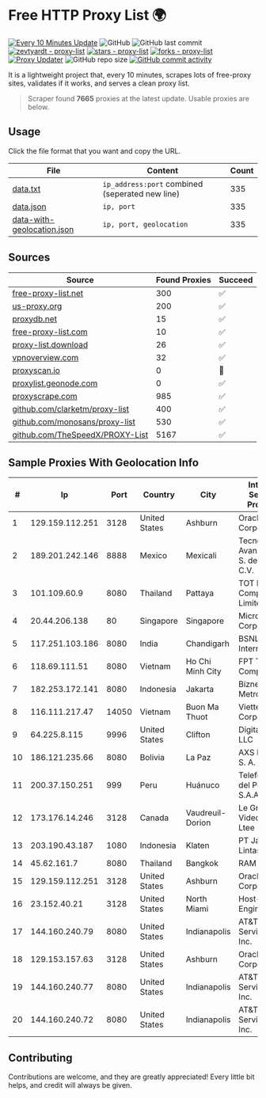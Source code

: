 
# Free HTTP Proxy List 🌍

[![Every 10 Minutes Update](https://github.com/mertguvencli/http-proxy-list/actions/workflows/main.yml/badge.svg?branch=main)](https://github.com/mertguvencli/http-proxy-list/actions/workflows/main.yml)
![GitHub](https://img.shields.io/github/license/mertguvencli/http-proxy-list)
![GitHub last commit](https://img.shields.io/github/last-commit/mertguvencli/http-proxy-list)
[![zevtyardt - proxy-list](https://img.shields.io/static/v1?label=zevtyardt&message=proxy-list&color=blue&logo=github)](https://github.com/zevtyardt/proxy-list "Go to GitHub repo")
[![stars - proxy-list](https://img.shields.io/github/stars/zevtyardt/proxy-list?style=social)](https://github.com/zevtyardt/proxy-list)
[![forks - proxy-list](https://img.shields.io/github/forks/zevtyardt/proxy-list?style=social)](https://github.com/zevtyardt/proxy-list)
[![Proxy Updater](https://github.com/zevtyardt/proxy-list/workflows/Proxy%20Updater/badge.svg)](https://github.com/zevtyardt/proxy-list/actions?query=workflow:"Proxy+Updater")
![GitHub repo size](https://img.shields.io/github/repo-size/zevtyardt/proxy-list)
[![GitHub commit activity](https://img.shields.io/github/commit-activity/m/zevtyardt/proxy-list?logo=commits)](https://github.com/zevtyardt/proxy-list/commits/main)

It is a lightweight project that, every 10 minutes, scrapes lots of free-proxy sites, validates if it works, and serves a clean proxy list.

> Scraper found **7665** proxies at the latest update. Usable proxies are below.

## Usage

Click the file format that you want and copy the URL.

|File|Content|Count|
|----|-------|-----|
|[data.txt](https://raw.githubusercontent.com/mertguvencli/http-proxy-list/main/proxy-list/data.txt)|`ip_address:port` combined (seperated new line)|335|
|[data.json](https://raw.githubusercontent.com/mertguvencli/http-proxy-list/main/proxy-list/data.json)|`ip, port`|335|
|[data-with-geolocation.json](https://raw.githubusercontent.com/mertguvencli/http-proxy-list/main/proxy-list/data-with-geolocation.json)|`ip, port, geolocation`|335|

## Sources

|Source|Found Proxies|Succeed|
|------|-------------|-------|
|[free-proxy-list.net](https://free-proxy-list.net)|300|✅|
|[us-proxy.org](https://www.us-proxy.org)|200|✅|
|[proxydb.net](http://proxydb.net)|15|✅|
|[free-proxy-list.com](https://free-proxy-list.com/?page=&port=&type%5B%5D=http&type%5B%5D=https&up_time=0&search=Search)|10|✅|
|[proxy-list.download](https://www.proxy-list.download/HTTP)|26|✅|
|[vpnoverview.com](https://vpnoverview.com/privacy/anonymous-browsing/free-proxy-servers)|32|✅|
|[proxyscan.io](https://www.proxyscan.io)|0|🚫|
|[proxylist.geonode.com](https://proxylist.geonode.com/api/proxy-list?limit=300&page=1&sort_by=lastChecked&sort_type=desc&protocols=http,https)|0|✅|
|[proxyscrape.com](https://api.proxyscrape.com/v2/?request=displayproxies&protocol=http&timeout=10000&country=all&ssl=all&anonymity=all)|985|✅|
|[github.com/clarketm/proxy-list](https://raw.githubusercontent.com/clarketm/proxy-list/master/proxy-list-raw.txt)|400|✅|
|[github.com/monosans/proxy-list](https://raw.githubusercontent.com/monosans/proxy-list/main/proxies/http.txt)|530|✅|
|[github.com/TheSpeedX/PROXY-List](https://raw.githubusercontent.com/TheSpeedX/PROXY-List/master/http.txt)|5167|✅|


## Sample Proxies With Geolocation Info

|#|Ip|Port|Country|City|Internet Service Provider|
|-|--|----|-------|----|-------------------------|
|1|129.159.112.251|3128|United States|Ashburn|Oracle Corporation|
|2|189.201.242.146|8888|Mexico|Mexicali|Tecnologías Avanzadas S. de R.L. de C.V.|
|3|101.109.60.9|8080|Thailand|Pattaya|TOT Public Company Limited|
|4|20.44.206.138|80|Singapore|Singapore|Microsoft Corporation|
|5|117.251.103.186|8080|India|Chandigarh|BSNL Internet|
|6|118.69.111.51|8080|Vietnam|Ho Chi Minh City|FPT Telecom Company|
|7|182.253.172.141|8080|Indonesia|Jakarta|Biznet Metronet|
|8|116.111.217.47|14050|Vietnam|Buon Ma Thuot|Viettel Corporation|
|9|64.225.8.115|9996|United States|Clifton|DigitalOcean, LLC|
|10|186.121.235.66|8080|Bolivia|La Paz|AXS Bolivia S. A.|
|11|200.37.150.251|999|Peru|Huánuco|Telefonica del Peru S.A.A.|
|12|173.176.14.246|3128|Canada|Vaudreuil-Dorion|Le Groupe Videotron Ltee|
|13|203.190.43.187|1080|Indonesia|Klaten|PT Jaring Lintas Utara|
|14|45.62.161.7|8080|Thailand|Bangkok|RAM Host|
|15|129.159.112.251|3128|United States|Ashburn|Oracle Corporation|
|16|23.152.40.21|3128|United States|North Miami|Host-Engine.com|
|17|144.160.240.79|8080|United States|Indianapolis|AT&T Services, Inc.|
|18|129.153.157.63|3128|United States|Ashburn|Oracle Corporation|
|19|144.160.240.77|8080|United States|Indianapolis|AT&T Services, Inc.|
|20|144.160.240.72|8080|United States|Indianapolis|AT&T Services, Inc.|



## Contributing

Contributions are welcome, and they are greatly appreciated! Every
little bit helps, and credit will always be given.

